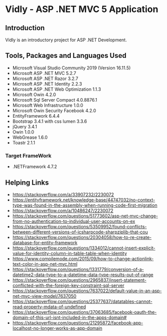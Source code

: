 # Vidly - ASP .NET MVC 5 Application
## Introduction
Vidly is an introductory project for ASP .NET Development.

## Tools, Packages and Languages Used
- Microsoft Visual Studio Community 2019 (Version 16.11.5)
- Microsoft ASP .NET MVC 5.2.7
- Microsoft ASP .NET Razor 3.2.7
- Microsoft ASP .NET Identity 2.2.3
- Microsoft ASP .NET Web Optimization 1.1.3
- Microsoft Owin 4.2.0
- Microsoft Sql Server Compact 4.0.8876.1
- Microsoft Web Infrastructure 1.0.0
- Microsoft Owin Security Facebook 4.2.0
- EntityFramework 6.4.4
- Bootstrap 3.4.1 with css lumen 3.3.6
- jQuery 3.4.1
- Owin 1.0.0
- WebGrease 1.6.0
- Toastr 2.1.1

### Target FrameWork
- .NETFramework 4.7.2

## Helping Links
- https://stackoverflow.com/a/33907232/2230072
- https://entityframework.net/knowledge-base/44747032/no-context-type-was-found-in-the-assembly-when-running-code-first-migration
- https://stackoverflow.com/a/10486247/2230072
- https://stackoverflow.com/questions/51773602/asp-net-mvc-change-from-no-authentication-to-individual-user-accounts-on-ex
- https://stackoverflow.com/questions/53509952/found-conflicts-between-different-versions-of-icsharpcode-sharpziplib-that-cou
- https://stackoverflow.com/questions/20304058/how-to-re-create-database-for-entity-framework
- https://stackoverflow.com/questions/1334012/cannot-insert-explicit-value-for-identity-column-in-table-table-when-identity
- https://www.compilemode.com/2015/09/how-to-change-actionlink-text-color-in-asp-net-mvc.html
- https://stackoverflow.com/questions/1331779/conversion-of-a-datetime2-data-type-to-a-datetime-data-type-results-out-of-range
- https://stackoverflow.com/questions/2965837/insert-statement-conflicted-with-the-foreign-key-constraint-sql-server
- https://stackoverflow.com/questions/7637022/default-value-in-an-asp-net-mvc-view-model/7637050
- https://stackoverflow.com/questions/25377637/datatables-cannot-read-property-mdata-of-undefined
- https://stackoverflow.com/questions/37063685/facebook-oauth-the-domain-of-this-url-isnt-included-in-the-apps-domain#
- https://stackoverflow.com/questions/21295872/facebook-app-localhost-no-longer-works-as-app-domain

